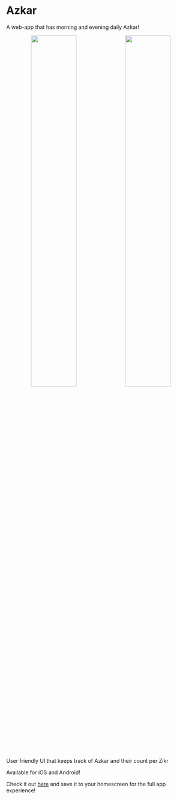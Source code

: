 # Azkar
A web-app that has morning and evening daily Azkar! 

<p align=center>
  <img width="49%" src="https://user-images.githubusercontent.com/15097797/233208424-0092e644-ac0b-41f3-95cd-21ad38755398.png" />
  <img width="49%" src="https://user-images.githubusercontent.com/15097797/233208591-675463d9-b5f3-437c-82cb-39d14b694cf0.png" />
</p>

User friendly UI that keeps track of Azkar and their count per Zikr

Available for iOS and Android!

Check it out [here](https://ziadh.github.io/Azkar-Flutter/) and save it to your homescreen for the full app experience!

